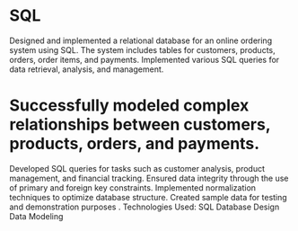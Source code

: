 # SQL
Designed and implemented a relational database for an online ordering system using SQL. The system includes tables for customers, products, orders, order items, and payments. Implemented various SQL queries for data retrieval, analysis, and management.

# Successfully modeled complex relationships between customers, products, orders, and payments.
Developed SQL queries for tasks such as customer analysis, product management, and financial tracking.
Ensured data integrity through the use of primary and foreign key constraints.
Implemented normalization techniques to optimize database structure.
Created sample data for testing and demonstration purposes .
Technologies Used:
SQL
Database Design
Data Modeling
